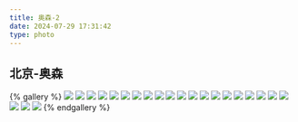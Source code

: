 ```yaml
---
title: 奥森-2
date: 2024-07-29 17:31:42
type: photo
---
```


## 北京-奥森

{% gallery %}
![](https://file-1305436646.cos.ap-nanjing.myqcloud.com/blog/photo/11/DSCF3080.webp)
![](https://file-1305436646.cos.ap-nanjing.myqcloud.com/blog/photo/11/DSCF3092.webp)
![](https://file-1305436646.cos.ap-nanjing.myqcloud.com/blog/photo/11/DSCF3107.webp)
![](https://file-1305436646.cos.ap-nanjing.myqcloud.com/blog/photo/11/DSCF3116.webp)
![](https://file-1305436646.cos.ap-nanjing.myqcloud.com/blog/photo/11/DSCF3185.webp)
![](https://file-1305436646.cos.ap-nanjing.myqcloud.com/blog/photo/11/DSCF3194.webp)
![](https://file-1305436646.cos.ap-nanjing.myqcloud.com/blog/photo/11/DSCF3206.webp)
![](https://file-1305436646.cos.ap-nanjing.myqcloud.com/blog/photo/11/DSCF3335.webp)
![](https://file-1305436646.cos.ap-nanjing.myqcloud.com/blog/photo/11/DSCF3365.webp)
![](https://file-1305436646.cos.ap-nanjing.myqcloud.com/blog/photo/11/DSCF3476.webp)
![](https://file-1305436646.cos.ap-nanjing.myqcloud.com/blog/photo/11/DSCF3533.webp)
![](https://file-1305436646.cos.ap-nanjing.myqcloud.com/blog/photo/11/DSCF3536.webp)
![](https://file-1305436646.cos.ap-nanjing.myqcloud.com/blog/photo/11/DSCF3584.webp)
![](https://file-1305436646.cos.ap-nanjing.myqcloud.com/blog/photo/11/DSCF3634.webp)
![](https://file-1305436646.cos.ap-nanjing.myqcloud.com/blog/photo/11/DSCF3880.webp)
![](https://file-1305436646.cos.ap-nanjing.myqcloud.com/blog/photo/11/DSCF3918.webp)
![](https://file-1305436646.cos.ap-nanjing.myqcloud.com/blog/photo/11/DSCF4005.webp)
![](https://file-1305436646.cos.ap-nanjing.myqcloud.com/blog/photo/11/DSCF4050.webp)
![](https://file-1305436646.cos.ap-nanjing.myqcloud.com/blog/photo/11/DSCF4080.webp)
![](https://file-1305436646.cos.ap-nanjing.myqcloud.com/blog/photo/11/DSCF4101.webp)
![](https://file-1305436646.cos.ap-nanjing.myqcloud.com/blog/photo/11/DSCF4203.webp)
![](https://file-1305436646.cos.ap-nanjing.myqcloud.com/blog/photo/11/DSCF4281.webp)
![](https://file-1305436646.cos.ap-nanjing.myqcloud.com/blog/photo/11/DSCF4413.webp)
{% endgallery %}